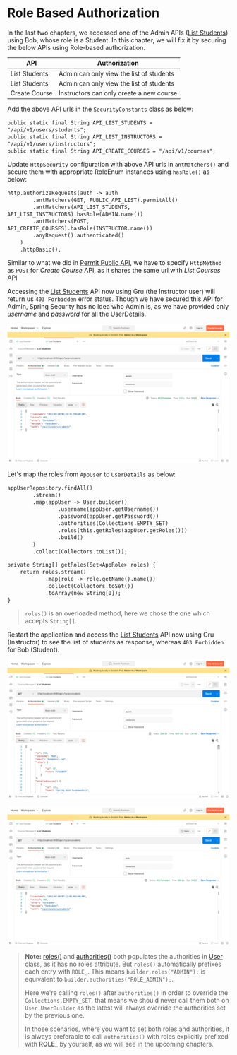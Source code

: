 
# Role Based Authorization

In the last two chapters, we accessed one of the Admin APIs ([List Students](http://localhost:8080/api/v1/users/students)) using Bob, whose role is a Student. In this chapter, we will fix it by securing the below APIs using Role-based authorization.

|API|Authorization|
|--|--|
| List Students | Admin can only view the list of students |
| List Students | Admin can only view the list of students |
| Create Course | Instructors can only create a new course |

Add the above API urls in the `SecurityConstants` class as below:

```
public static final String API_LIST_STUDENTS = "/api/v1/users/students";  
public static final String API_LIST_INSTRUCTORS = "/api/v1/users/instructors";
public static final String API_CREATE_COURSES = "/api/v1/courses";
```

Update `HttpSecurity` configuration with above API urls in `antMatchers()` and secure them with appropriate RoleEnum instances using `hasRole()` as below:

```
http.authorizeRequests(auth -> auth  
		.antMatchers(GET, PUBLIC_API_LIST).permitAll()  
		.antMatchers(API_LIST_STUDENTS, API_LIST_INSTRUCTORS).hasRole(ADMIN.name())  
		.antMatchers(POST, API_CREATE_COURSES).hasRole(INSTRUCTOR.name())  
		.anyRequest().authenticated()  
	)  
	.httpBasic();
```

Similar to what we did in [Permit Public API](https://github.com/SankaranarayananMurugan/spring-security-guide/tree/main/04.%20Permit%20Public%20APIs), we have to specify `HttpMethod` as `POST` for *Create Course* API, as it shares the same url with *List Courses* API

Accessing the [List Students](http://localhost:8080/api/v1/users/students) API now using Gru (the Instructor user) will return us `403 Forbidden` error status. Though we have secured this API for Admin, Spring Security has no idea who Admin is, as we have provided only *username* and *password* for all the UserDetails.

![List Students API - 403 Forbidden - For Admin](./assets/admin_api_403.png)

Let's map the roles from `AppUser` to `UserDetails` as below:

```
appUserRepository.findAll()  
		.stream()  
		.map(appUser -> User.builder()  
		        .username(appUser.getUsername())  
		        .password(appUser.getPassword())  
		        .authorities(Collections.EMPTY_SET)  
		        .roles(this.getRoles(appUser.getRoles()))
		        .build()  
		)  
		.collect(Collectors.toList());
```

```
private String[] getRoles(Set<AppRole> roles) {  
	return roles.stream()
	        .map(role -> role.getName().name())
	        .collect(Collectors.toSet())
	        .toArray(new String[0]);
}
```

> `roles()` is an overloaded method, here we chose the one which accepts `String[]`.

Restart the application and access the [List Students](http://localhost:8080/api/v1/users/students) API now using Gru (Instructor) to see the list of students as response, whereas `403 Forbidden` for Bob (Student).

![List Students API - 200 Forbidden - For Admin](./assets/admin_api_200_admin.png)

![List Students API - 403 Forbidden - For Student](./assets/admin_api_403_bob.png)

> **Note:**
> [roles()](https://docs.spring.io/spring-security/site/docs/current/api/org/springframework/security/core/userdetails/User.UserBuilder.html#roles%28java.lang.String...%29) and [authorities()](https://docs.spring.io/spring-security/site/docs/current/api/org/springframework/security/core/userdetails/User.UserBuilder.html#authorities%28java.lang.String...%29) both populates the authorities in [User](https://docs.spring.io/spring-security/site/docs/current/api/org/springframework/security/core/userdetails/User.html) class, as it has no roles attribute. But `roles()` automatically prefixes each entry with `ROLE_`. This means  `builder.roles("ADMIN");` is equivalent to `builder.authorities("ROLE_ADMIN");`.
>
> Here we're calling `roles()` after `authorities()` in order to override the `Collections.EMPTY_SET`, that means we should never call them both on `User.UserBuilder` as the latest will always override the authorities set by the previous one.
>
> In those scenarios, where you want to set both roles and authorities, it is always preferable to call `authorities()` with roles explicitly prefixed with **ROLE_** by yourself, as we will see in the upcoming chapters.